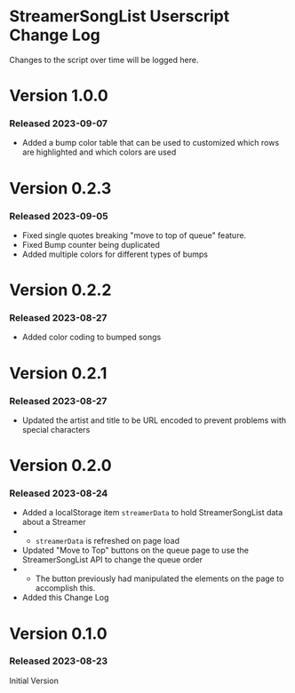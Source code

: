 # StreamerSongList Userscript Change Log

Changes to the script over time will be logged here.

# Version 1.0.0

### Released 2023-09-07

- Added a bump color table that can be used to customized which rows are highlighted and which colors are used

# Version 0.2.3

### Released 2023-09-05

- Fixed single quotes breaking "move to top of queue" feature.
- Fixed Bump counter being duplicated
- Added multiple colors for different types of bumps

# Version 0.2.2

### Released 2023-08-27

- Added color coding to bumped songs

# Version 0.2.1

### Released 2023-08-27

- Updated the artist and title to be URL encoded to prevent problems with special characters

# Version 0.2.0 

### Released 2023-08-24

- Added a localStorage item `streamerData` to hold StreamerSongList data about a Streamer
- - `streamerData` is refreshed on page load
- Updated "Move to Top" buttons on the queue page to use the StreamerSongList API to change the queue order
- - The button previously had manipulated the elements on the page to accomplish this.
- Added this Change Log

# Version 0.1.0

### Released 2023-08-23

Initial Version